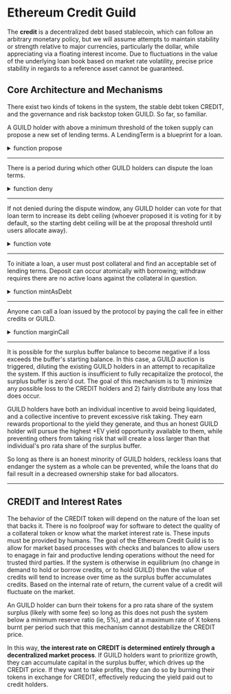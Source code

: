 # Ethereum Credit Guild

The **credit** is a decentralized debt based stablecoin, which can follow an arbitrary monetary policy, but we will assume attempts to maintain stability or strength relative to major currencies, particularly the dollar, while appreciating via a floating interest income. Due to fluctuations in the value of the underlying loan book based on market rate volatility, precise price stability in regards to a reference asset cannot be guaranteed.

## Core Architecture and Mechanisms

There exist two kinds of tokens in the system, the stable debt token CREDIT, and the governance and risk backstop token GUILD. So far, so familiar.

A GUILD holder with above a minimum threshold of the token supply can propose a new set of lending terms. A LendingTerm is a blueprint for a loan.

<details>

<summary> function propose </summary>

```
// propose a new set of lending terms to governance

// require that the caller stakes at least X% of GUILD supply

// inputs:
  * the label to use for this lending term (must not be already used)
  * address of the collateral token
  * number of credits mintable per collateral token
  * interest rate in terms of credits per block
  * the last block in which this term is available
  * call fee in credits
  * number of GUILD tokens to stake on the proposal

// stores the terms in a mapping uint256=>LendingTerm

function propose(uint256 termsIndex, address collateral, uint256 maxCreditsPerCollateralToken, uint256 interestRate, uint256 expiry, uint256 callFee, uint256 votingAmount) {
    require(terms[termsIndex].collateral == address(0)); // check that the term index has not been used
    require(votingAmount >= minQuorum); // minQuorum is a global variable controlled by governance
    // need a mechanism can be used to allow small users to coordinate their votes to meet quorum, keeping it simple for now
    terms[termsIndex].collateral = collateral;
    terms[termsIndex].maxCreditsPerCollateralToken = maxCreditsPerCollateralToken;
    terms[termsIndex].interestRate = interestRate;
    terms[termsIndex].expiry = expiry;
    terms[termsIndex].callFee = callFee;

    msg.Sender.transferFrom(GUILD.address, votingAmount);
    terms[termsIndex].stakedBalances += votingAmount;
}

mapping(uint256=>LendingTerm) terms;

struct LendingTerm {
    address collateral; // the collateral token accepted
    uint256 maxCreditsPerCollateralToken; // the liquidation threshold where no call fee need be paid
    uint256 interestRate; // the interest rate per block
    uint256 expiry; // the last block at which this loan is available
    uint256 callFee; // the fee users must pay to call the loan
    uint256 totalDebt; // how many credits are outstanding under these terms
    mapping(address=>uint256) stakedBalances; // how many GUILD tokens have been staked to this lending term per user
}

```

</details>

-------------

There is a period during which other GUILD holders can dispute the loan terms.

<details>

<summary> function deny </summary>

If the loan terms are *denied*, the proposer pays a small fee in GUILD. If not denied, they optimistically become available for GUILD holders to vote for in the debt limit allocation.

```
// inputs:
  * the key to the mapping indicating the set of lending terms to vote against

function deny(uint256 terms) {
    ...
}
```

</details>

-------------

If not denied during the dispute window, any GUILD holder can vote for that loan term to increase its debt ceiling (whoever proposed it is voting for it by default, so the starting debt ceiling will be at the proposal threshold until users allocate away).

<details>

<summary> function vote </summary>

```
// inputs:
  * the key to the mapping indicating the set of lending terms to vote for
  * the amount of GUILD tokens to use for voting

function vote(uint256 terms, uint256 amountToStake) {
    ...
}
```

The debt ceiling of a given loan is determined based on the amount of GUILD staked to it, and the protocol's currently allowed leverage ratio. For example, if the max global leverage is 20x, and the surplus buffer is 1m CREDIT, then there is a global debt ceiling of 20m CREDIT. A holder of 10% of the GUILD supply can thus allocate a debt ceiling of 2m CREDIT.

</details>

-------------

To initiate a loan, a user must post collateral and find an acceptable set of lending terms. Deposit can occur atomically with borrowing; withdraw requires there are no active loans against the collateral in question.

<details>

<summary> function mintAsDebt </summary>

```
// inputs:
  * the key to the mapping indicating the set of lending terms to use
  * the amount of collateral token to use

function mintAsDebt(uint256 terms, uint256 amountCollateralIn, uint256 amountToMint) {
    require(terms.maxCreditsPerCollateralToken * amountCollateralIn > amountToMint);
    msgSender.transferFrom(terms.collateral, amountCollateralIn);
    userPositions[msgSender].collateralBalance += amountCollateralIn;
    userPositions[msgSender].debtBalance += amountToMint;
    CREDIT.mint(msg.Sender, amountToMint);
}

struct userPosition {
    uint256 collateralBalance; 
    uint256 debtBalance;
    uint256 callBlock; // if the position has been called, record the block in which this occured to start the liquidation auction. A value of zero prevents liquidation.
    uint256 caller; // record who calls the loan so they can be reimbursed if the loan was underwater
}
mapping(address=>mapping(uint256=>userPosition )) userPositions; // a mapping, per set of lending terms, of a user's collateral and debt balances
```

The user can mint up to the maximum amount allowed by the loan terms, with their collateral locked and unavailable for transfer or use in other loans until the loan is repaid. The protocol checks that the requested mint amount and collateral provided conform to the available terms, and if so, the user can mint CREDIT. When a user repays their loan, they must repay a greater amount of CREDIT than they borrowed due to the accrued interest. The initial loan amount is burnt, while the profits go to the surplus buffer.

</details>

-------------

Anyone can call a loan issued by the protocol by paying the call fee in either credits or GUILD.

<details>

<summary> function marginCall </summary>

If the position's debt is larger than the `maxCreditsPerCollateralToken` defined in the loan's terms, which can only occur due to accrued interest, the call fee is waived. Otherwise, the call fee is deducted from the borrower's debt and burnt. A liquidation auction occurs to repay as much as possible of the borrower's debt by selling off as little as possible of the collateral position. If the auction reveals the loan to be insolvent, the one who triggered the auction is rewarded by being reimbursed the call fee if one was paid plus a liquidation reward. If the loan was insolvent, any GUILD holders voting for that loan's terms have their balances slashed, and the CREDIT that was lost is deducted from the surplus buffer.

```
// inputs:
   * user to margin call
   * which loan to call
function marginCall(address user, uint256 terms) {
    if(userPositions[user].debtBalance < terms.maxCreditsPerCollateralToken){
        msgSender.transferFrom(CREDIT.address, terms[terms].callFee); // claim the call fee from the caller if the loan is not underwater according to the issuance terms
    } 
    userPositions[user].callDate = block.number; // mark the position as called, allowing the liquidation module to act on it
    userPositions[user].caller = msgSender; // record who called the loan so they can be reimbursed if the auction reveals it is underwater and slashing occurs
}


```

</details>

-------------

It is possible for the surplus buffer balance to become negative if a loss exceeds the buffer's starting balance. In this case, a GUILD auction is triggered, diluting the existing GUILD holders in an attempt to recapitalize the system. If this auction is insufficient to fully recapitalize the protocol, the surplus buffer is zero'd out. The goal of this mechanism is to 1) minimize any possible loss to the CREDIT holders and 2) fairly distribute any loss that does occur.

GUILD holders have both an individual incentive to avoid being liquidated, and a collective incentive to prevent excessive risk taking. They earn rewards proportional to the yield they generate, and thus an honest GUILD holder will pursue the highest +EV yield opportunity available to them, while preventing others from taking risk that will create a loss larger than that individual's pro rata share of the surplus buffer.

So long as there is an honest minority of GUILD holders, reckless loans that endanger the system as a whole can be prevented, while the loans that do fail result in a decreased ownership stake for bad allocators.

-------------

## CREDIT and Interest Rates

The behavior of the CREDIT token will depend on the nature of the loan set that backs it. There is no foolproof way for software to detect the quality of a collateral token or know what the market interest rate is. These inputs must be provided by humans. The goal of the Ethereum Credit Guild is to allow for market based processes with checks and balances to allow users to enagage in fair and productive lending operations without the need for trusted third parties. If the system is otherwise in equilibrium (no change in demand to hold or borrow credits, or to hold GUILD) then the value of credits will tend to increase over time as the surplus buffer accumulates credits. Based on the internal rate of return, the current value of a credit will fluctuate on the market.

An GUILD holder can burn their tokens for a pro rata share of the system surplus (likely with some fee) so long as this does not push the system below a minimum reserve ratio (ie, 5%), and at a maximum rate of X tokens burnt per period such that this mechanism cannot destabilize the CREDIT price.

In this way, **the interest rate on CREDIT is determined entirely through a decentralized market process**. If GUILD holders want to prioritize growth, they can accumulate capital in the surplus buffer, which drives up the CREDIT price. If they want to take profits, they can do so by burning their tokens in exchange for CREDIT, effectively reducing the yield paid out to credit holders.
